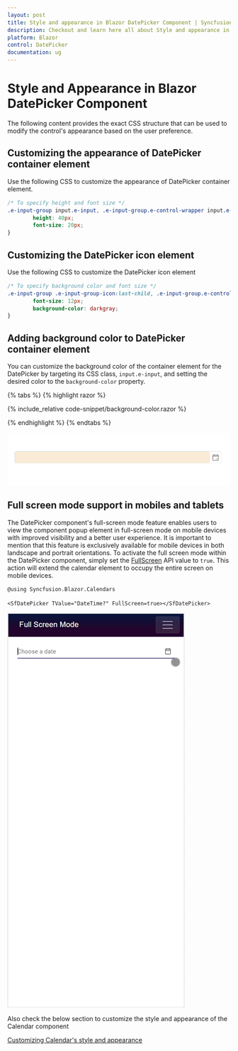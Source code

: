 ```yaml
---
layout: post
title: Style and appearance in Blazor DatePicker Component | Syncfusion
description: Checkout and learn here all about Style and appearance in Syncfusion Blazor DatePicker Component and more.
platform: Blazor
control: DatePicker
documentation: ug
---
```


# Style and Appearance in Blazor DatePicker Component

The following content provides the exact CSS structure that can be used to modify the control's appearance based on the user preference.

## Customizing the appearance of DatePicker container element

Use the following CSS to customize the appearance of DatePicker container element.

```css
/* To specify height and font size */
.e-input-group input.e-input, .e-input-group.e-control-wrapper input.e-input {
        height: 40px;
        font-size: 20px;
}
```

## Customizing the DatePicker icon element

Use the following CSS to customize the DatePicker icon element

```css
/* To specify background color and font size */
.e-input-group .e-input-group-icon:last-child, .e-input-group.e-control-wrapper .e-input-group-icon:last-child {
        font-size: 12px;
        background-color: darkgray;
}
```

## Adding background color to DatePicker container element

You can customize the background color of the container element for the DatePicker by targeting its CSS class, `input.e-input`, and setting the desired color to the `background-color` property.

{% tabs %}
{% highlight razor %}

{% include_relative code-snippet/background-color.razor %}

{% endhighlight %}
{% endtabs %}

![DatePicker with background color](./images/blazor-datepicker-background_color.png)

## Full screen mode support in mobiles and tablets

The DatePicker component's full-screen mode feature enables users to view the component popup element in full-screen mode on mobile devices with improved visibility and a better user experience. It is important to mention that this feature is exclusively available for mobile devices in both landscape and portrait orientations. To activate the full screen mode within the DatePicker component, simply set the [FullScreen](https://help.syncfusion.com/cr/blazor/Syncfusion.Blazor.Calendars.SfDatePicker-1.html#Syncfusion_Blazor_Calendars_SfDatePicker_1_FullScreen) API value to `true`. This action will extend the calendar element to occupy the entire screen on mobile devices.

```cshtml
@using Syncfusion.Blazor.Calendars

<SfDatePicker TValue="DateTime?" FullScreen=true></SfDatePicker>

```

![DatePickerFullScreen](./images/blazor-datepicker-full-screen.gif)

Also check the below section to customize the style and appearance of the Calendar component

[Customizing Calendar's style and appearance](../calendar/style-appearance)